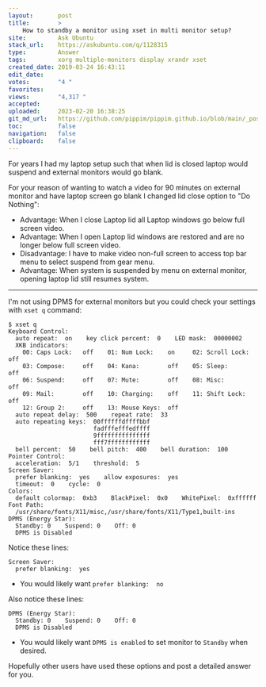 ```yaml
---
layout:       post
title:        >
    How to standby a monitor using xset in multi monitor setup?
site:         Ask Ubuntu
stack_url:    https://askubuntu.com/q/1128315
type:         Answer
tags:         xorg multiple-monitors display xrandr xset
created_date: 2019-03-24 16:43:11
edit_date:    
votes:        "4 "
favorites:    
views:        "4,317 "
accepted:     
uploaded:     2023-02-20 16:38:25
git_md_url:   https://github.com/pippim/pippim.github.io/blob/main/_posts/2019/2019-03-24-How-to-standby-a-monitor-using-xset-in-multi-monitor-setup_.md
toc:          false
navigation:   false
clipboard:    false
---
```


For years I had my laptop setup such that when lid is closed laptop would suspend and external monitors would go blank.

For your reason of wanting to watch a video for 90 minutes on external monitor and have laptop screen go blank I changed lid close option to "Do Nothing":

- Advantage: When I close Laptop lid all Laptop windows go below full screen video.
- Advantage: When I open Laptop lid windows are restored and are no longer below full screen video.
- Disadvantage: I have to make video non-full screen to access top bar menu to select suspend from gear menu.
- Advantage: When system is suspended by menu on external monitor, opening laptop lid still resumes system.


----------

I'm not using DPMS for external monitors but you could check your settings with `xset q` command:

``` 
$ xset q
Keyboard Control:
  auto repeat:  on    key click percent:  0    LED mask:  00000002
  XKB indicators:
    00: Caps Lock:   off    01: Num Lock:    on     02: Scroll Lock: off
    03: Compose:     off    04: Kana:        off    05: Sleep:       off
    06: Suspend:     off    07: Mute:        off    08: Misc:        off
    09: Mail:        off    10: Charging:    off    11: Shift Lock:  off
    12: Group 2:     off    13: Mouse Keys:  off
  auto repeat delay:  500    repeat rate:  33
  auto repeating keys:  00ffffffdffffbbf
                        fadfffefffedffff
                        9fffffffffffffff
                        fff7ffffffffffff
  bell percent:  50    bell pitch:  400    bell duration:  100
Pointer Control:
  acceleration:  5/1    threshold:  5
Screen Saver:
  prefer blanking:  yes    allow exposures:  yes
  timeout:  0    cycle:  0
Colors:
  default colormap:  0xb3    BlackPixel:  0x0    WhitePixel:  0xffffff
Font Path:
  /usr/share/fonts/X11/misc,/usr/share/fonts/X11/Type1,built-ins
DPMS (Energy Star):
  Standby: 0    Suspend: 0    Off: 0
  DPMS is Disabled
```

Notice these lines:

``` 
Screen Saver:
  prefer blanking:  yes
```

- You would likely want `prefer blanking:  no`

Also notice these lines:

``` 
DPMS (Energy Star):
  Standby: 0    Suspend: 0    Off: 0
  DPMS is Disabled
```

- You would likely want `DPMS is enabled` to set monitor to `Standby` when desired.

Hopefully other users have used these options and post a detailed answer for you.
